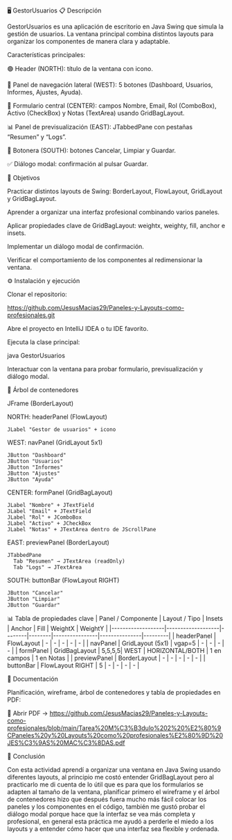 🖥️ GestorUsuarios
📋 Descripción

GestorUsuarios es una aplicación de escritorio en Java Swing que simula la gestión de usuarios. La ventana principal combina distintos layouts para organizar los componentes de manera clara y adaptable.

Características principales:

🟢 Header (NORTH): título de la ventana con icono.

📌 Panel de navegación lateral (WEST): 5 botones (Dashboard, Usuarios, Informes, Ajustes, Ayuda).

📝 Formulario central (CENTER): campos Nombre, Email, Rol (ComboBox), Activo (CheckBox) y Notas (TextArea) usando GridBagLayout.

📊 Panel de previsualización (EAST): JTabbedPane con pestañas “Resumen” y “Logs”.

🔘 Botonera (SOUTH): botones Cancelar, Limpiar y Guardar.

✅ Diálogo modal: confirmación al pulsar Guardar.



🎯 Objetivos

Practicar distintos layouts de Swing: BorderLayout, FlowLayout, GridLayout y GridBagLayout.

Aprender a organizar una interfaz profesional combinando varios paneles.

Aplicar propiedades clave de GridBagLayout: weightx, weighty, fill, anchor e insets.

Implementar un diálogo modal de confirmación.

Verificar el comportamiento de los componentes al redimensionar la ventana.



⚙️ Instalación y ejecución

Clonar el repositorio:

https://github.com/JesusMacias29/Paneles-y-Layouts-como-profesionales.git


Abre el proyecto en IntelliJ IDEA o tu IDE favorito.

Ejecuta la clase principal:

java GestorUsuarios


Interactuar con la ventana para probar formulario, previsualización y diálogo modal.



🌳 Árbol de contenedores

JFrame (BorderLayout)

  NORTH: headerPanel (FlowLayout)
  
    JLabel "Gestor de usuarios" + icono
    
  WEST: navPanel (GridLayout 5x1)
  
    JButton "Dashboard"
    JButton "Usuarios"
    JButton "Informes"
    JButton "Ajustes"
    JButton "Ayuda"
    
  CENTER: formPanel (GridBagLayout)
  
    JLabel "Nombre" + JTextField
    JLabel "Email" + JTextField
    JLabel "Rol" + JComboBox
    JLabel "Activo" + JCheckBox
    JLabel "Notas" + JTextArea dentro de JScrollPane
    
  EAST: previewPanel (BorderLayout)
  
    JTabbedPane
      Tab "Resumen" → JTextArea (readOnly)
      Tab "Logs" → JTextArea
      
  SOUTH: buttonBar (FlowLayout RIGHT)
  
    JButton "Cancelar"
    JButton "Limpiar"
    JButton "Guardar"



📊 Tabla de propiedades clave
| Panel / Componente | Layout / Tipo       | Insets  | Anchor | Fill             | WeightX       | WeightY |
|-------------------|-------------------|--------|--------|----------------|---------------|---------|
| headerPanel       | FlowLayout         | -      | -      | -               | -             | -       |
| navPanel          | GridLayout (5x1)   | vgap=5 | -      | -               | -             | -       |
| formPanel         | GridBagLayout      | 5,5,5,5| WEST   | HORIZONTAL/BOTH | 1 en campos   | 1 en Notas |
| previewPanel      | BorderLayout       | -      | -      | -               | -             | -       |
| buttonBar         | FlowLayout RIGHT   | 5      | -      | -               | -             | -       |

📄 Documentación

Planificación, wireframe, árbol de contenedores y tabla de propiedades en PDF:

📂 Abrir PDF -> https://github.com/JesusMacias29/Paneles-y-Layouts-como-profesionales/blob/main/Tarea%20M%C3%B3dulo%202%20%E2%80%9CPaneles%20y%20Layouts%20como%20profesionales%E2%80%9D%20JES%C3%9AS%20MAC%C3%8DAS.pdf

📝 Conclusión

Con esta actividad aprendí a organizar una ventana en Java Swing usando diferentes layouts, al principio me costó entender GridBagLayout 
pero al practicarlo me di cuenta de lo útil que es para que los formularios se adapten al tamaño de la ventana, planificar primero el wireframe 
y el árbol de contenedores hizo que después fuera mucho más fácil colocar los paneles y los componentes en el código, también me gustó probar 
el diálogo modal porque hace que la interfaz se vea más completa y profesional, en general esta práctica me ayudó a perderle el miedo a los layouts
y a entender cómo hacer que una interfaz sea flexible y ordenada.
